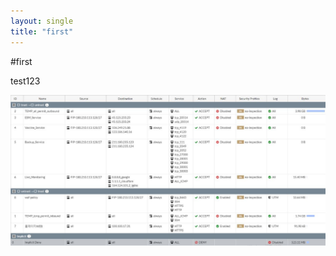 ```yaml
---
layout: single
title: "first"
---
```


#first

test123

![Resized_1679643772710](../Images/Resized_1679643772710.jpeg)

